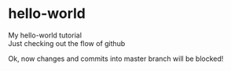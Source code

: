 # hello-world
My hello-world tutorial<br>
Just checking out the flow of github

Ok, now changes and commits into master branch will be blocked!